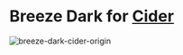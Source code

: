 # Breeze Dark for [Cider](https://cider.sh)

![breeze-dark-cider-origin](https://user-images.githubusercontent.com/119978356/206374255-af78b08e-c9af-4a51-bef0-41c7fd702195.png)
